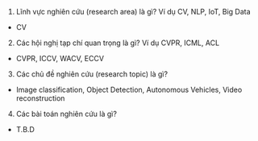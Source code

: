 1. Lĩnh vực nghiên cứu (research area) là gì? Ví dụ CV, NLP, IoT, Big Data
- CV

2. Các hội nghị tạp chí quan trọng là gì? Ví dụ CVPR, ICML, ACL
- CVPR, ICCV, WACV, ECCV

3. Các chủ đề nghiên cứu (research topic) là gì?
- Image classification, Object Detection, Autonomous Vehicles, Video reconstruction

4. Các bài toán nghiên cứu là gì?
- T.B.D
